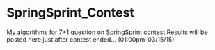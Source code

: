 # SpringSprint_Contest
My algorithms for 7+1 question on SpringSprint contest
Results will be posted here just after contest ended... (01:00pm-03/15/15)
